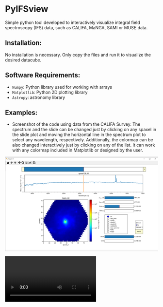 # PyIFSview
Simple python tool developed to interactively visualize integral field spectroscopy (IFS) data,  such as CALIFA, MaNGA, SAMI or MUSE data.

## Installation:
No installation is necessary. Only copy the files  and run it to visualize the desired datacube.

## Software Requirements:

- `Numpy`: Python library used for working with arrays
- `Matplotlib`: Python 2D plotting library
- `Astropy`: astronomy library

## Examples:

- Screenshot of the code using data from the CALIFA Survey. The spectrum and the slide can be changed just by clicking on any spaxel in the slide plot and moving the horizontal line in the spectrum plot to select any wavelength, respectively. Additionally, the colormap can be also changed interactively just by clicking on any of the list. It can work with any colormap included in Matplotlib or designed by the user.

![PyIFSview example](Example.png "Example image using CALIFA data")

![PyIFSview example video](Example_PyIFSview.mp4 "Example video using CALIFA data")

